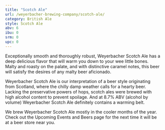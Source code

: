```yaml
---
title: "Scotch Ale"
url: /weyerbacher-brewing-company/scotch-ale/
category: British Ale
style: Scotch Ale
abv: 6
ibu: 0
srm: 0
upc: 0
---
```

Exceptionally smooth and thoroughly robust, Weyerbacher Scotch Ale has a deep delicious flavor that will warm you down to your wee little bones. Malty and roasty on the palate, and with distinctive caramel notes, this beer will satisfy the desires of any malty beer aficionado. 

Weyerbacher Scotch Ale is our interpretation of a beer style originating from Scotland, where the chilly damp weather calls for a hearty beer. Lacking the preservative powers of hops, scotch ales were brewed with high alcohol content to prevent spoilage. And at 8.7% ABV (alcohol by volume) Weyerbacher Scotch Ale definitely contains a warming belt.

We brew Weyerbacher Scotch Ale mostly in the cooler months of the year. Check out the Upcoming Events and Beers page for the next time it will be at a beer store near you.
